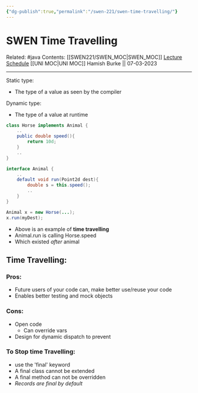 ```yaml
---
{"dg-publish":true,"permalink":"/swen-221/swen-time-travelling/"}
---
```



# SWEN Time Travelling

Related: #java 
Contents: [[SWEN221/SWEN_MOC\|SWEN_MOC]]
[Lecture Schedule](https://ecs.wgtn.ac.nz/Courses/SWEN221_2023T1/LectureSchedule)
[[UNI MOC\|UNI MOC]]
Hamish Burke || 07-03-2023
***
Static type:
- The type of a value as seen by the compiler

Dynamic type:
- The type of a value at runtime

```java
class Horse implements Animal {
	..
	public double speed(){
		return 10d;
	}
	..
}

interface Animal {
	..
	default void run(Point2d dest){
		double s = this.speed();	
		..
	}
}
```

```java
Animal x = new Horse(...);
x.run(myDest);
```

- Above is an example of **time travelling**
- Animal.run is calling Horse.speed
- Which existed *after* animal

## Time Travelling:

### Pros:

- Future users of your code can, make better use/reuse your code
- Enables better testing and mock objects

### Cons:

- Open code
	- Can override vars
- Design for dynamic dispatch to prevent

### To Stop time Travelling:

- use the 'final' keyword
- A final class cannot be extended
- A final method can not be overridden
- *Records are final by default*

